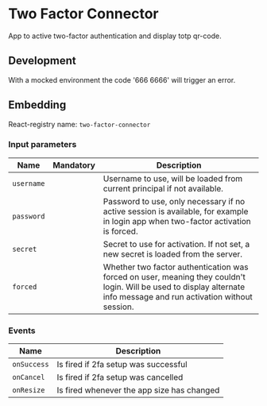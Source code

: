 # Two Factor Connector
App to active two-factor authentication and display totp qr-code.

## Development

With a mocked environment the code '666 6666' will trigger an error.

## Embedding

React-registry name: `two-factor-connector`

### Input parameters

| Name                   | Mandatory | Description
|------------------------|:---------:|-------------
| `username`             |           | Username to use, will be loaded from current principal if not available.
| `password`             |           | Password to use, only necessary if no active session is available, for example in login app when two-factor activation is forced.
| `secret`               |           | Secret to use for activation. If not set, a new secret is loaded from the server.
| `forced`               |           | Whether two factor authentication was forced on user, meaning they couldn't login. Will be used to display alternate info message and run activation without session.

### Events

| Name                   | Description
|------------------------|------------
| `onSuccess`            | Is fired if 2fa setup was successful
| `onCancel`             | Is fired if 2fa setup was cancelled
| `onResize`             | Is fired whenever the app size has changed
